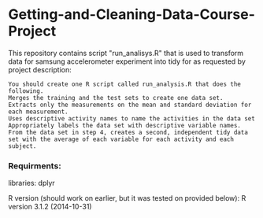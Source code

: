 Getting-and-Cleaning-Data-Course-Project
========================================

This repository contains script "run_analisys.R" that is used to transform data for samsung accelerometer experiment into tidy for as requested by project description:

    You should create one R script called run_analysis.R that does the following. 
    Merges the training and the test sets to create one data set.
    Extracts only the measurements on the mean and standard deviation for each measurement. 
    Uses descriptive activity names to name the activities in the data set
    Appropriately labels the data set with descriptive variable names. 
    From the data set in step 4, creates a second, independent tidy data set with the average of each variable for each activity and each subject.

### Requirments:
libraries:
    dplyr

R version (should work on earlier, but it was tested on provided below):
    R version 3.1.2 (2014-10-31) 

